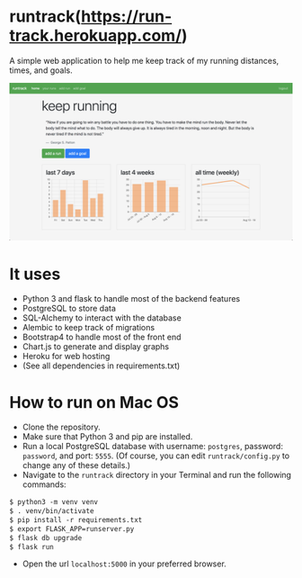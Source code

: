 # runtrack(https://run-track.herokuapp.com/)

A simple web application to help me keep track of my running distances, times, and goals.

![dashboard](pictures/home.png)

# It uses
- Python 3 and flask to handle most of the backend features
- PostgreSQL to store data
- SQL-Alchemy to interact with the database
- Alembic to keep track of migrations
- Bootstrap4 to handle most of the front end
- Chart.js to generate and display graphs
- Heroku for web hosting
- (See all dependencies in requirements.txt)

# How to run on Mac OS
- Clone the repository.
- Make sure that Python 3 and pip are installed.
- Run a local PostgreSQL database with username: `postgres`, password: `password`, and port: `5555`.  (Of course, you can edit `runtrack/config.py` to change any of these details.)
- Navigate to the `runtrack` directory in your Terminal and run the following commands:
```
$ python3 -m venv venv
$ . venv/bin/activate
$ pip install -r requirements.txt
$ export FLASK_APP=runserver.py
$ flask db upgrade
$ flask run
 ```
- Open the url `localhost:5000` in your preferred browser.
